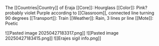 The [[Countries|Country]] of Eraja
[[Core]]: Hourglass
[[Color]]: Pink? probably violet Purple according to [[Classroom]], connected line turning 90 degrees
[[Transport]]: Train
[[Weather]]: Rain, 3 lines pr line
[[Mote]]: Poetic

![[Pasted image 20250427183317.png]]
![[Pasted image 20250427183415.png]]
![[Erajes sigil info.png]]